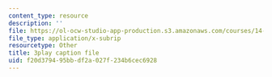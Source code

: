 ```yaml
---
content_type: resource
description: ''
file: https://ol-ocw-studio-app-production.s3.amazonaws.com/courses/14-13-psychology-and-economics-spring-2020/f20d379495bbdf2a027f234b6cec6928_JXRd60knm-A.srt
file_type: application/x-subrip
resourcetype: Other
title: 3play caption file
uid: f20d3794-95bb-df2a-027f-234b6cec6928
---
```

